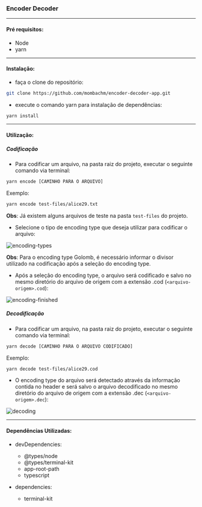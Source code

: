 ### Encoder Decoder
________
#### Pré requisitos:
- Node
- yarn
________
#### Instalação:
- faça o clone do repositório: 
```bash
git clone https://github.com/mombachm/encoder-decoder-app.git
```
- execute o comando yarn para instalação de dependências: 
```bash
yarn install
```
________
#### Utilização:

##### Codificação
- Para codificar um arquivo, na pasta raiz do projeto, executar o seguinte comando via terminal:
```bash
yarn encode [CAMINHO PARA O ARQUIVO]
```
Exemplo:
```bash
yarn encode test-files/alice29.txt
```

**Obs**: Já existem alguns arquivos de teste na pasta ```test-files``` do projeto.
- Selecione o tipo de encoding type que deseja utilizar para codificar o arquivo:


![encoding-types](https://github.com/mombachm/encoder-decoder-app/blob/master/source/images/encoding-types.png?raw=true "Encoding Types")


**Obs**: Para o encoding type Golomb, é necessário informar o divisor utilizado na codificação após a seleção do encoding type.

- Após a seleção do encoding type, o arquivo será codificado e salvo no mesmo diretório do arquivo de origem com a extensão .cod (```<arquivo-origem>.cod```):


![encoding-finished](https://github.com/mombachm/encoder-decoder-app/blob/master/source/images/encoding-finished.png?raw=true "Encoding Finished")


##### Decodificação
- Para codificar um arquivo, na pasta raiz do projeto, executar o seguinte comando via terminal:
```bash
yarn decode [CAMINHO PARA O ARQUIVO CODIFICADO]
```
Exemplo:
```bash
yarn decode test-files/alice29.cod
```

- O encoding type do arquivo será detectado através da informação contida no header e será salvo o arquivo decodificado no mesmo diretório do arquivo de origem com a extensão .dec (```<arquivo-origem>.dec```):


![decoding](https://github.com/mombachm/encoder-decoder-app/blob/master/source/images/decoding.png?raw=true "Decoding")


________
#### Dependências Utilizadas:
  - devDependencies:
    - @types/node
    - @types/terminal-kit
    - app-root-path
    - typescript
    
  - dependencies:
    - terminal-kit

